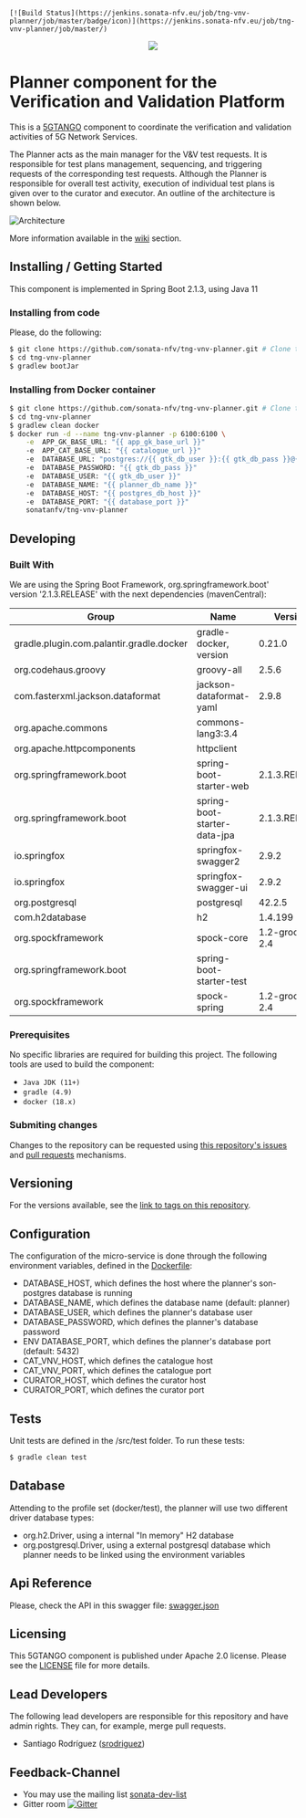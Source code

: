 ```[![Build Status](https://jenkins.sonata-nfv.eu/job/tng-vnv-planner/job/master/badge/icon)](https://jenkins.sonata-nfv.eu/job/tng-vnv-planner/job/master/)```

<p align="center"><img src="https://github.com/sonata-nfv/tng-api-gtw/wiki/images/sonata-5gtango-logo-500px.png" /></p>

# Planner component for the Verification and Validation Platform

This is a [5GTANGO](http://www.5gtango.eu) component to coordinate the verification and validation activities of 5G Network Services.

The Planner acts as the main manager for the V&V test requests. It is responsible for test plans management, sequencing, and triggering requests of the corresponding test requests. Although the Planner is responsible for overall test activity, execution of individual test plans is given over to the curator and executor.
An outline of the architecture is shown below.

![Architecture](./src/main/resources/images/planner_architecture.png?raw=true "Architecture")

More information available in the [wiki](https://github.com/sonata-nfv/tng-vnv-planner/wiki) section.

## Installing / Getting Started

This component is implemented in Spring Boot 2.1.3, using Java 11

### Installing from code

Please, do the following:


```bash
$ git clone https://github.com/sonata-nfv/tng-vnv-planner.git # Clone this repository
$ cd tng-vnv-planner
$ gradlew bootJar
```

### Installing from Docker container

```bash
$ git clone https://github.com/sonata-nfv/tng-vnv-planner.git # Clone this repository
$ cd tng-vnv-planner
$ gradlew clean docker
$ docker run -d --name tng-vnv-planner -p 6100:6100 \
    -e  APP_GK_BASE_URL: "{{ app_gk_base_url }}"
    -e  APP_CAT_BASE_URL: "{{ catalogue_url }}"
    -e  DATABASE_URL: "postgres://{{ gtk_db_user }}:{{ gtk_db_pass }}@{{ postgres_db_host }}:{{ database_port }}/{{ planner_db_name }}"
    -e  DATABASE_PASSWORD: "{{ gtk_db_pass }}"
    -e  DATABASE_USER: "{{ gtk_db_user }}"
    -e  DATABASE_NAME: "{{ planner_db_name }}"
    -e  DATABASE_HOST: "{{ postgres_db_host }}"
    -e  DATABASE_PORT: "{{ database_port }}"
    sonatanfv/tng-vnv-planner
```

## Developing

### Built With

We are using the Spring Boot Framework, org.springframework.boot' version '2.1.3.RELEASE' with the next dependencies (mavenCentral):

| Group | Name | Version |
|---|---|---|
|gradle.plugin.com.palantir.gradle.docker|gradle-docker, version|0.21.0
|org.codehaus.groovy|groovy-all|2.5.6
|com.fasterxml.jackson.dataformat|jackson-dataformat-yaml|2.9.8
|org.apache.commons|commons-lang3:3.4
|org.apache.httpcomponents|httpclient|
|org.springframework.boot|spring-boot-starter-web|2.1.3.RELEASE
|org.springframework.boot|spring-boot-starter-data-jpa|2.1.3.RELEASE
|io.springfox|springfox-swagger2|2.9.2
|io.springfox|springfox-swagger-ui|2.9.2
|org.postgresql|postgresql|42.2.5
|com.h2database|h2|1.4.199
|org.spockframework|spock-core|1.2-groovy-2.4
|org.springframework.boot|spring-boot-starter-test
|org.spockframework|spock-spring|1.2-groovy-2.4


### Prerequisites

No specific libraries are required for building this project. The following tools are used to build the component:

- `Java JDK (11+)`
- `gradle (4.9)`
- `docker (18.x)`

### Submiting changes

Changes to the repository can be requested using [this repository's issues](https://github.com/sonata-nfv/tng-vnv-planner/issues) and [pull requests](https://github.com/sonata-nfv/tng-vnv-planner/pulls) mechanisms.

## Versioning

For the versions available, see the [link to tags on this repository](https://github.com/sonata-nfv/tng-vnv-planner/releases).

## Configuration

The configuration of the micro-service is done through the following environment variables, defined in the [Dockerfile](https://github.com/sonata-nfv/tng-vnv-planner/blob/master/src/main/docker/Dockerfile):
* DATABASE_HOST, which defines the host where the planner's son-postgres database is running
* DATABASE_NAME, which defines the database name (default: planner)
* DATABASE_USER, which defines the planner's database user
* DATABASE_PASSWORD, which defines the planner's database password
* ENV DATABASE_PORT, which defines the planner's database port (default: 5432)
* CAT_VNV_HOST, which defines the catalogue host
* CAT_VNV_PORT, which defines the catalogue port
* CURATOR_HOST, which defines the curator host
* CURATOR_PORT, which defines the curator port

## Tests

Unit tests are defined in the /src/test folder. To run these tests:

```bash
$ gradle clean test
```

## Database

Attending to the profile set (docker/test), the planner will use two different driver database types:
* org.h2.Driver, using a internal "In memory" H2 database
* org.postgresql.Driver, using a external postgresql database which planner needs to be linked using the environment variables

## Api Reference

Please, check the API in this swagger file: [swagger.json](https://github.com/sonata-nfv/tng-vnv-planner/blob/master/doc/swagger.json)

## Licensing

This 5GTANGO component is published under Apache 2.0 license. Please see the [LICENSE](LICENSE) file for more details.

## Lead Developers

The following lead developers are responsible for this repository and have admin rights. They can, for example, merge pull requests.

* Santiago Rodríguez ([srodriguez](https://github.com/srodriguezOPT))

## Feedback-Channel

- You may use the mailing list [sonata-dev-list](mailto:sonata-dev@lists.atosresearch.eu)
- Gitter room [![Gitter](https://badges.gitter.im/sonata-nfv/Lobby.svg)](https://gitter.im/sonata-nfv/Lobby?utm_source=badge&utm_medium=badge&utm_campaign=pr-badge)
